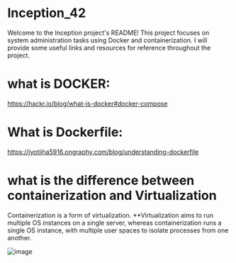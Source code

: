 # Inception_42

Welcome to the Inception project's README! This project focuses on system administration tasks using Docker and containerization. I will provide some useful links and resources for reference throughout the project.

# what is DOCKER:

https://hackr.io/blog/what-is-docker#docker-compose

# What is Dockerfile:

https://jyotijha5916.ongraphy.com/blog/understanding-dockerfile 

# what is the difference between containerization and Virtualization

Containerization is a form of virtualization. **Virtualization aims to run multiple OS instances on a single server, whereas containerization runs a single OS instance, with multiple user spaces to isolate processes from one another.

![image](https://github.com/iobba/inception/assets/125093290/ac97b609-e581-4e01-b062-db7c6c38dc51)

